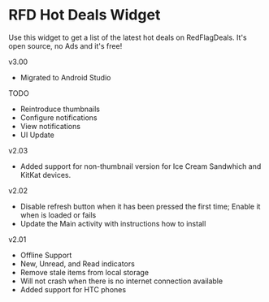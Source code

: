 RFD Hot Deals Widget
====================

Use this widget to get a list of the latest hot deals on RedFlagDeals. It's open source, no Ads and it's free!

v3.00
- Migrated to Android Studio

TODO

- Reintroduce thumbnails
- Configure notifications
- View notifications 
- UI Update


v2.03
- Added support for non-thumbnail version for Ice Cream Sandwhich and KitKat devices.

v2.02
- Disable refresh button when it has been pressed the first time; Enable it when is loaded or fails
- Update the  Main activity with instructions how to install

v2.01

- Offline Support
- New, Unread, and Read indicators
- Remove stale items from local storage
- Will not crash when there is no internet connection available
- Added support for HTC phones